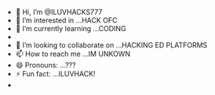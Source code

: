 - 👋 Hi, I’m @ILUVHACKS777
- 👀 I’m interested in ...HACK OFC
- 🌱 I’m currently learning ...CODING
- 
- 💞️ I’m looking to collaborate on ...HACKING ED PLATFORMS
- 📫 How to reach me ...IM UNKOWN
- 😄 Pronouns: ...???
- ⚡ Fun fact: ...ILUVHACK!
- 

<!---
ILUVHACKS777/ILUVHACKS777 is a ✨ special ✨ repository because its `README.md` (this file) appears on your GitHub profile.
You can click the Preview link to take a look at your changes.
--->
